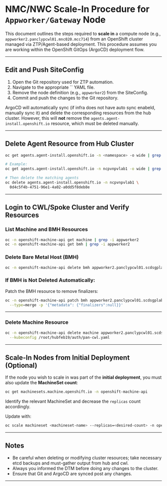 # NMC/NWC Scale-In Procedure for `Appworker/Gateway` Node

This document outlines the steps required to **scale in** a compute node (e.g., `appworker2.panclypcwl01.mnc020.mcc714`) from an OpenShift cluster managed via ZTP/Agent-based deployment. This procedure assumes you are working within the OpenShift GitOps (ArgoCD) deployment flow.

---

## Edit and Push SiteConfig

1. Open the Git repository used for ZTP automation.
2. Navigate to the appropriate `` YAML file.
3. Remove the node definition (e.g., `appworker2`) from the SiteConfig.
4. Commit and push the changes to the Git repository.

ArgoCD will automatically sync (if infra does not have auto sync enabeld, manually sync it) and delete the corresponding resources from the hub cluster. However, this will **not** remove the `agents.agent-install.openshift.io` resource, which must be deleted manually.

---

## Delete Agent Resource from Hub Cluster

```bash
oc get agents.agent-install.openshift.io -n <namespace> -o wide | grep -i appworker2

# Example:
oc get agents.agent-install.openshift.io -n ncpvnpvlab1 -o wide | grep -i appworker2

# Then delete the matching agents
oc delete agents.agent-install.openshift.io -n ncpvnpvlab1 \
  0d4c5f4b-4751-96e1-4a02-a0dd5f8deb8e 
```

---

## Login to CWL/Spoke Cluster and Verify Resources

### List Machine and BMH Resources

```bash
oc -n openshift-machine-api get machine | grep -i appworker2
oc -n openshift-machine-api get bmh | grep -i appworker2
```

### Delete Bare Metal Host (BMH)

```bash
oc -n openshift-machine-api delete bmh appworker2.panclypcwl01.scdsgplab.com
```

### If BMH is Not Deleted Automatically:

Patch the BMH resource to remove finalizers:

```bash
oc -n openshift-machine-api patch bmh appworker2.panclypcwl01.scdsgplab.com \
  --type=merge -p '{"metadata": {"finalizers":null}}'
```

---

### Delete Machine Resource

```bash
oc -n openshift-machine-api delete machine appworker2.panclypcwl01.scdsgplab.com \
  --kubeconfig /root/hubfeb19/auth/pan-cwl.yaml
```

---

## Scale-In Nodes from Initial Deployment (Optional)

If the node you wish to scale in was part of the **initial deployment**, you must also update the **MachineSet count**:

```bash
oc get machinesets.machine.openshift.io -n openshift-machine-api
```

Identify the relevant MachineSet and decrease the `replicas` count accordingly.

Update with:

```bash
oc scale machineset <machineset-name> --replicas=<desired-count> -n openshift-machine-api
```

---

## Notes

- Be careful when deleting or modifying cluster resources; take necessary etcd backups and must-gather output from hub and cwl.
- Always you informed the DTM before doing any changes to the cluster.
- Ensure that Git and ArgoCD are synced post any changes.

---


